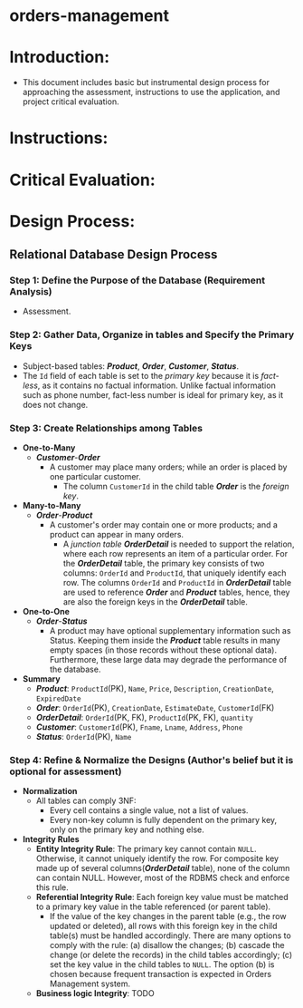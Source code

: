 # orders-management

# Introduction:
* This document includes basic but instrumental design process for approaching the assessment, instructions to use the application, and project critical evaluation.

# Instructions:

# Critical Evaluation:

# Design Process:
## Relational Database Design Process
### Step 1: Define the Purpose of the Database (Requirement Analysis)
* Assessment.

### Step 2: Gather Data, Organize in tables and Specify the Primary Keys
* Subject-based tables: ***Product***, ***Order***, ***Customer***, ***Status***.
* The `Id` field of each table is set to the *primary key* because it is *fact-less*, as it contains no factual information. Unlike factual information such as phone number, fact-less number is ideal for primary key, as it does not change.

### Step 3: Create Relationships among Tables
* **One-to-Many**
  * ***Customer***-***Order*** 
    * A customer may place many orders; while an order is placed by one particular customer.
      * The column `CustomerId` in the child table ***Order*** is the *foreign key*.
* **Many-to-Many**
  * ***Order***-***Product***
    * A customer's order may contain one or more products; and a product can appear in many orders.
      * A *junction table* ***OrderDetail*** is needed to support the relation, where each row represents an item of a particular order. For the ***OrderDetail*** table, the primary key consists of two columns: `OrderId` and `ProductId`, that uniquely identify each row. The columns `OrderId` and `ProductId` in ***OrderDetail*** table are used to reference ***Order*** and ***Product*** tables, hence, they are also the foreign keys in the ***OrderDetail*** table.
* **One-to-One**
  * ***Order***-***Status***
    * A product may have optional supplementary information such as Status. Keeping them inside the ***Product*** table results in many empty spaces (in those records without these optional data). Furthermore, these large data may degrade the performance of the database.
* **Summary**
  * ***Product***: `ProductId`(PK), `Name`, `Price`, `Description`, `CreationDate`, `ExpiredDate`
  * ***Order***: `OrderId`(PK), `CreationDate`, `EstimateDate`, `CustomerId`(FK)
  * ***OrderDetail***: `OrderId`(PK, FK), `ProductId`(PK, FK), `quantity`
  * ***Customer***: `CustomerId`(PK), `Fname`, `Lname`, `Address`, `Phone` 
  * ***Status***: `OrderId`(PK), `Name`
  
### Step 4: Refine & Normalize the Designs (Author's belief but it is optional for assessment)
* **Normalization**
  * All tables can comply 3NF:
    * Every cell contains a single value, not a list of values.
    * Every non-key column is fully dependent on the primary key, only on the primary key and nothing else.
* **Integrity Rules**
  * **Entity Integrity Rule**: The primary key cannot contain `NULL`. Otherwise, it cannot uniquely identify the row. For composite key made up of several columns(***OrderDetail*** table), none of the column can contain NULL. However, most of the RDBMS check and enforce this rule.
  * **Referential Integrity Rule**: Each foreign key value must be matched to a primary key value in the table referenced (or parent table).
    * If the value of the key changes in the parent table (e.g., the row updated or deleted), all rows with this foreign key in the child table(s) must be handled accordingly. There are many options to comply with the rule: (a) disallow the changes; (b) cascade the change (or delete the records) in the child tables accordingly; (c) set the key value in the child tables to `NULL`. The option (b) is chosen because frequent transaction is expected in Orders Management system.
  * **Business logic Integrity**: TODO
